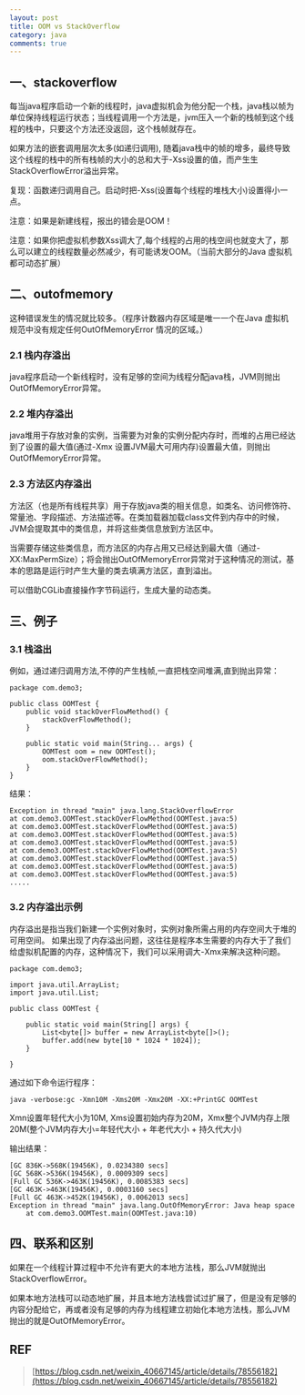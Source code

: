 ```yaml
---
layout: post
title: OOM vs StackOverflow
category: java
comments: true
---
```


## 一、stackoverflow

每当java程序启动一个新的线程时，java虚拟机会为他分配一个栈，java栈以帧为单位保持线程运行状态；当线程调用一个方法是，jvm压入一个新的栈帧到这个线程的栈中，只要这个方法还没返回，这个栈帧就存在。 

如果方法的嵌套调用层次太多(如递归调用), 随着java栈中的帧的增多，最终导致这个线程的栈中的所有栈帧的大小的总和大于-Xss设置的值，而产生生StackOverflowError溢出异常。

复现：函数递归调用自己。启动时把-Xss(设置每个线程的堆栈大小)设置得小一点。

注意：如果是新建线程，报出的错会是OOM！

注意：如果你把虚拟机参数Xss调大了,每个线程的占用的栈空间也就变大了，那么可以建立的线程数量必然减少，有可能诱发OOM。（当前大部分的Java 虚拟机都可动态扩展）

## 二、outofmemory

这种错误发生的情况就比较多。（程序计数器内存区域是唯一一个在Java 虚拟机规范中没有规定任何OutOfMemoryError 情况的区域。）

### 2.1 栈内存溢出

java程序启动一个新线程时，没有足够的空间为线程分配java栈，JVM则抛出OutOfMemoryError异常。

### 2.2 堆内存溢出

java堆用于存放对象的实例，当需要为对象的实例分配内存时，而堆的占用已经达到了设置的最大值(通过-Xmx 设置JVM最大可用内存)设置最大值，则抛出OutOfMemoryError异常。

### 2.3 方法区内存溢出

方法区（也是所有线程共享）用于存放java类的相关信息，如类名、访问修饰符、常量池、字段描述、方法描述等。在类加载器加载class文件到内存中的时候，JVM会提取其中的类信息，并将这些类信息放到方法区中。 

当需要存储这些类信息，而方法区的内存占用又已经达到最大值（通过-XX:MaxPermSize）；将会抛出OutOfMemoryError异常对于这种情况的测试，基本的思路是运行时产生大量的类去填满方法区，直到溢出。

可以借助CGLib直接操作字节码运行，生成大量的动态类。


## 三、例子

### 3.1 栈溢出

例如，通过递归调用方法,不停的产生栈帧,一直把栈空间堆满,直到抛出异常：

    package com.demo3;

    public class OOMTest {
        public void stackOverFlowMethod() {
            stackOverFlowMethod();
        }     

        public static void main(String... args) {
            OOMTest oom = new OOMTest();
            oom.stackOverFlowMethod();
        }
    }

结果：

    Exception in thread "main" java.lang.StackOverflowError
    at com.demo3.OOMTest.stackOverFlowMethod(OOMTest.java:5)
    at com.demo3.OOMTest.stackOverFlowMethod(OOMTest.java:5)
    at com.demo3.OOMTest.stackOverFlowMethod(OOMTest.java:5)
    at com.demo3.OOMTest.stackOverFlowMethod(OOMTest.java:5)
    at com.demo3.OOMTest.stackOverFlowMethod(OOMTest.java:5)
    at com.demo3.OOMTest.stackOverFlowMethod(OOMTest.java:5)
    at com.demo3.OOMTest.stackOverFlowMethod(OOMTest.java:5)
    at com.demo3.OOMTest.stackOverFlowMethod(OOMTest.java:5)
    .....

### 3.2 内存溢出示例

内存溢出是指当我们新建一个实例对象时，实例对象所需占用的内存空间大于堆的可用空间。
如果出现了内存溢出问题，这往往是程序本生需要的内存大于了我们给虚拟机配置的内存，这种情况下，我们可以采用调大-Xmx来解决这种问题。

    package com.demo3;

    import java.util.ArrayList;
    import java.util.List;

    public class OOMTest {

        public static void main(String[] args) {
            List<byte[]> buffer = new ArrayList<byte[]>();
            buffer.add(new byte[10 * 1024 * 1024]);
        }

    }

通过如下命令运行程序：
    
    java -verbose:gc -Xmn10M -Xms20M -Xmx20M -XX:+PrintGC OOMTest

Xmn设置年轻代大小为10M, Xms设置初始内存为20M，Xmx整个JVM内存上限20M(整个JVM内存大小=年轻代大小 + 年老代大小 + 持久代大小)

输出结果：

    [GC 836K->568K(19456K), 0.0234380 secs]
    [GC 568K->536K(19456K), 0.0009309 secs]
    [Full GC 536K->463K(19456K), 0.0085383 secs]
    [GC 463K->463K(19456K), 0.0003160 secs]
    [Full GC 463K->452K(19456K), 0.0062013 secs]
    Exception in thread "main" java.lang.OutOfMemoryError: Java heap space
        at com.demo3.OOMTest.main(OOMTest.java:10)

## 四、联系和区别

如果在一个线程计算过程中不允许有更大的本地方法栈，那么JVM就抛出StackOverflowError。

如果本地方法栈可以动态地扩展，并且本地方法栈尝试过扩展了，但是没有足够的内容分配给它，再或者没有足够的内存为线程建立初始化本地方法栈，那么JVM抛出的就是OutOfMemoryError。

## REF
> [https://blog.csdn.net/weixin_40667145/article/details/78556182](https://blog.csdn.net/weixin_40667145/article/details/78556182)